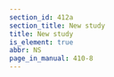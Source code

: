 ```yaml
---
section_id: 412a
section_title: New study
title: New study
is_element: true
abbr: NS
page_in_manual: 410-8
---
```

